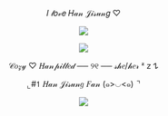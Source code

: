 <p align="center"> 𝐼 𝓁𝑜𝓋𝑒 𝐻𝒶𝓃 𝒥𝒾𝓈𝓊𝓃𝑔 ♡</p>

<p align="center"> <img src="https://github.com/user-attachments/assets/2ee2d21a-d7ef-43fd-b35b-179fbb4da894" </p>



<p align="center"> <img src="https://github.com/user-attachments/assets/0e6707bc-21e6-48d6-9963-e2085cf5b202" </p>


<p align="center">𝒞𝑜𝓏𝓎 ♡ 𝐻𝒶𝓃𝓅𝒾𝓁𝓁𝑒𝒹 ── ୨୧ ── 𝓈𝒽𝑒/𝒽𝑒𝓇 ᶻ 𝗓 𐰁 </p>

<p align="center"> ⌞#𝟣 𝐻𝒶𝓃 𝒥𝒾𝓈𝓊𝓃𝑔 𝐹𝒶𝓃 (๑>◡<๑) ⌝ </p>


<p align="center"> <img src="https://github.com/user-attachments/assets/fc339fa4-5a1f-4f2d-a6bd-3398dd51b81e" </p>

<!--
**hanpilled/hanpilled** is a ✨ _special_ ✨ repository because its `README.md` (this file) appears on your GitHub profile.

Here are some ideas to get you started:

- 🔭 I’m currently working on ...
- 🌱 I’m currently learning ...
- 👯 I’m looking to collaborate on ...
- 🤔 I’m looking for help with ...
- 💬 Ask me about ...
- 📫 How to reach me: ...
- 😄 Pronouns: ...
- ⚡ Fun fact: ...
-->
